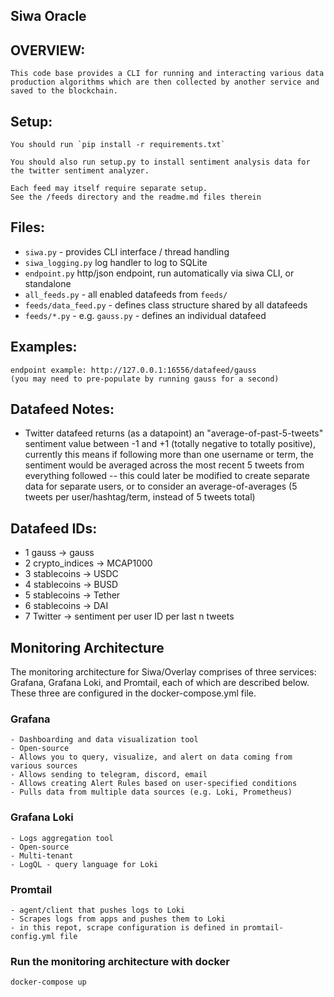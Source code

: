 ## Siwa Oracle 

## OVERVIEW:
    This code base provides a CLI for running and interacting various data production algorithms which are then collected by another service and saved to the blockchain. 

## Setup:
    You should run `pip install -r requirements.txt`

    You should also run setup.py to install sentiment analysis data for the twitter sentiment analyzer.

    Each feed may itself require separate setup. 
    See the /feeds directory and the readme.md files therein

## Files:
* `siwa.py` - provides CLI interface / thread handling
* `siwa_logging.py` log handler to log to SQLite
* `endpoint.py` http/json endpoint, run automatically via siwa CLI, or standalone
* `all_feeds.py` - all enabled datafeeds from `feeds/`
* `feeds/data_feed.py` - defines class structure shared by all datafeeds
* `feeds/*.py` - e.g. `gauss.py` - defines an individual datafeed

## Examples:
    endpoint example: http://127.0.0.1:16556/datafeed/gauss
    (you may need to pre-populate by running gauss for a second)

## Datafeed Notes:
* Twitter datafeed returns (as a datapoint) an "average-of-past-5-tweets" sentiment value between -1 and +1 (totally negative to totally positive), currently this means if following more than one username or term, the sentiment would be averaged across the most recent 5 tweets from everything followed -- this could later be modified to create separate data for separate users, or to consider an average-of-averages (5 tweets per user/hashtag/term, instead of 5 tweets total)

## Datafeed IDs:
* 1 gauss -> gauss
* 2 crypto_indices -> MCAP1000
* 3 stablecoins -> USDC
* 4 stablecoins -> BUSD
* 5 stablecoins -> Tether
* 6 stablecoins -> DAI
* 7 Twitter -> sentiment per user ID per last n tweets

## Monitoring Architecture
The monitoring architecture for Siwa/Overlay comprises of three services: Grafana, Grafana Loki, and Promtail, each of which are described below. These three are configured in the docker-compose.yml file.

### Grafana 
    - Dashboarding and data visualization tool
    - Open-source
    - Allows you to query, visualize, and alert on data coming from various sources
    - Allows sending to telegram, discord, email
    - Allows creating Alert Rules based on user-specified conditions
    - Pulls data from multiple data sources (e.g. Loki, Prometheus)

### Grafana Loki
    - Logs aggregation tool 
    - Open-source
    - Multi-tenant
    - LogQL - query language for Loki

### Promtail
    - agent/client that pushes logs to Loki
    - Scrapes logs from apps and pushes them to Loki
    - in this repot, scrape configuration is defined in promtail-config.yml file

### Run the monitoring architecture with docker
```
docker-compose up
```
